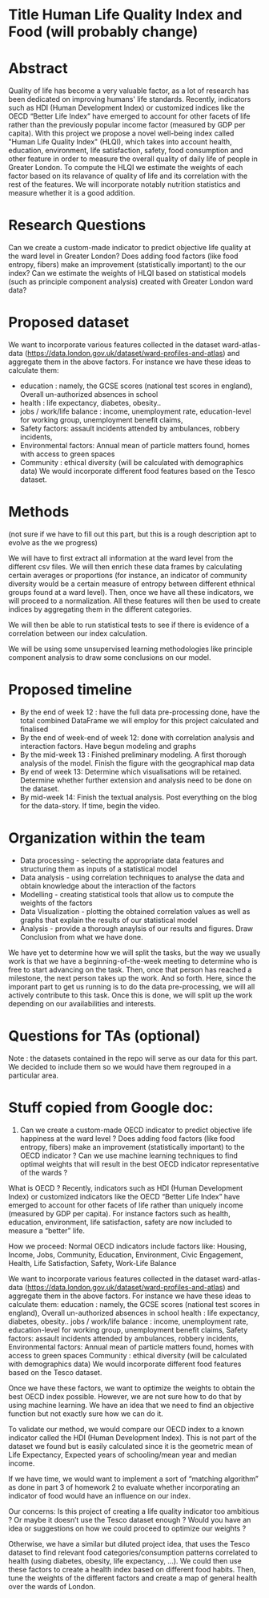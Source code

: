 # Title Human Life Quality Index and Food (will probably change)
# Abstract
Quality of life has become a very valuable factor, as a lot of research has been dedicated on improving humans' life standards. Recently, indicators such as HDI (Human Development Index) or customized indices like the OECD “Better Life Index” have emerged to account for other facets of life rather than the previously popular income factor (measured by GDP per capita). With this project we propose a novel well-being index called "Human Life Quality Index" (HLQI), which takes into account health, education, environment, life satisfaction, safety, food consumption and other feature in order to measure the overall quality of daily life of people in Greater London. To compute the HLQI we estimate the weights of each factor based on its relavance of quality of life and its correlation with the rest of the features. We will incorporate notably nutrition statistics and measure whether it is a good addition.   
# Research Questions
 Can we create a custom-made indicator to predict objective life quality at the ward level in Greater London?
 Does adding food factors (like food entropy, fibers) make an improvement (statistically important) to the our index?
 Can we estimate the weights of HLQI based on statistical models (such as principle component analysis) created with Greater London ward data?
# Proposed dataset
We want to incorporate various features collected in the dataset ward-atlas-data (https://data.london.gov.uk/dataset/ward-profiles-and-atlas) and aggregate them in the above factors. For instance we have these ideas to calculate them:
* education : namely, the GCSE scores (national test scores in england), Overall un-authorized absences in school 
* health : life expectancy, diabetes, obesity.. 
* jobs / work/life balance : income, unemployment rate, education-level for working group, unemployment benefit claims, 
* Safety factors: assault incidents attended by ambulances, robbery incidents, 
* Environmental factors: Annual mean of particle matters found, homes with access to green spaces
* Community : ethical diversity (will be calculated with demographics data)
We would incorporate different food features based on the Tesco dataset.
# Methods
(not sure if we have to fill out this part, but this is a rough description apt to evolve as the we progress)

We will have to first extract all information at the ward level from the different csv files. We will then enrich these data frames by calculating certain averages or proportions (for instance, an indicator of community diversity would be a certain measure of entropy between different ethnical groups found at a ward level). Then, once we have all these indicators, we will proceed to a normalization. All these features will then be used to create indices by aggregating them in the different categories. 

We will then be able to run statistical tests to see if there is evidence of a correlation between our index calculation.

We will be using some unsupervised learning methodologies like principle component analysis to draw some conclusions on our model. 



# Proposed timeline
* By the end of week 12 : have the full data pre-processing done, have the total combined DataFrame we will employ for this project calculated and finalised
* By the end of week-end of week 12: done with correlation analysis and interaction factors. Have begun modeling and graphs
* By the mid-week 13 : Finished preliminary modeling. A first thorough analysis of the model. Finish the figure with the geographical map data
* By end of week 13: Determine which visualisations will be retained. Determine whether further extension and analysis need to be done on the dataset. 
* By mid-week 14: Finish the textual analysis. Post everything on the blog for the data-story. If time, begin the video. 

# Organization within the team
* Data processing - selecting the appropriate data features and structuring them as inputs of a statistical model
* Data analysis - using correlation techniques to analyse the data and obtain knowledge about the interaction of the factors
* Modelling - creating statistical tools that allow us to compute the weights of the factors
* Data Visualization - plotting the obtained correlation values as well as graphs that explain the results of our statistical model
* Analysis - provide a thorough anaylsis of our results and figures. Draw Conclusion from what we have done. 

We have yet to determine how we will split the tasks, but the way we usually work is that we have a beginning-of-the-week meeting to determine who is free to start advancing on the task. Then, once that person has reached a milestone, the next person takes up the work. And so forth. Here, since the imporant part to get us running is to do the data pre-processing, we will all actively contribute to this task. Once this is done, we will split up the work depending on our availabilities and interests. 

# Questions for TAs (optional)
Note : the datasets contained in the repo will serve as our data for this part. We decided to include them so we would have them regrouped in a particular area. 


# Stuff copied from Google doc:
1. Can we create a custom-made OECD indicator to predict objective life happiness at the ward level ? Does adding food factors (like food entropy, fibers) make an improvement (statistically important) to the OECD indicator ? Can we use machine learning techniques to find optimal weights that will result in the best OECD indicator representative of the wards ?

What is OECD ? 
Recently, indicators such as HDI (Human Development Index) or customized indicators like the OECD “Better Life Index” have emerged to account for other facets of life rather than uniquely income (measured by GDP per capita). For instance factors such as health, education, environment, life satisfaction, safety are now included to measure a “better” life.

How we proceed:
Normal OECD indicators include factors like: Housing, Income, Jobs, Community, Education, Environment, Civic Engagement, Health, Life Satisfaction, Safety, Work-Life Balance

We want to incorporate various features collected in the dataset ward-atlas-data (https://data.london.gov.uk/dataset/ward-profiles-and-atlas) and aggregate them in the above factors. For instance we have these ideas to calculate them:
education : namely, the GCSE scores (national test scores in england), Overall un-authorized absences in school 
health : life expectancy, diabetes, obesity.. 
jobs / work/life balance : income, unemployment rate, education-level for working group, unemployment benefit claims, 
Safety factors: assault incidents attended by ambulances, robbery incidents, 
Environmental factors: Annual mean of particle matters found, homes with access to green spaces
Community : ethical diversity (will be calculated with demographics data)
We would incorporate different food features based on the Tesco dataset.

Once we have these factors, we want to optimize the weights to obtain the best OECD index possible. However, we are not sure how to do that by using machine learning. We have an idea that we need to find an objective function but not exactly sure how we can do it. 

To validate our method, we would compare our OECD index to a known indicator called the HDI (Human Development Index). This is not part of the dataset we found but is easily calculated since it is the geometric mean of Life Expectancy, Expected years of schooling/mean year and median income. 

If we have time, we would want to implement a sort of “matching algorithm” as done in part 3 of homework 2 to evaluate whether incorporating an indicator of food would have an influence on our index. 

Our concerns:
Is this project of creating a life quality indicator too ambitious ? Or maybe it doesn’t use the Tesco dataset enough ? Would you have an idea or suggestions on how we could proceed to optimize our weights ? 

Otherwise, we have a similar but diluted project idea, that uses the Tesco dataset to find relevant food categories/consumption patterns correlated to health (using diabetes, obesity, life expectancy, ...). We could then use these factors to create a health index based on different food habits. Then, tune the weights of the different factors and create a map of general health over the wards of London.
